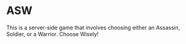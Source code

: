 # ASW
This is a server-side game that involves choosing either an Assassin, Soldier, or a Warrior. Choose Wisely! 
